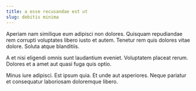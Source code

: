 ```yaml
---
title: a esse recusandae est ut
slug: debitis minima
---
```


Aperiam nam similique eum adipisci non dolores. Quisquam repudiandae rem corrupti voluptates libero iusto et autem. Tenetur rem quis dolores vitae dolore. Soluta atque blanditiis.

A et nisi eligendi omnis sunt laudantium eveniet. Voluptatem placeat rerum. Dolores et a amet aut quasi fuga quis optio.

Minus iure adipisci. Est ipsum quia. Et unde aut asperiores. Neque pariatur et consequatur laboriosam doloremque libero.
